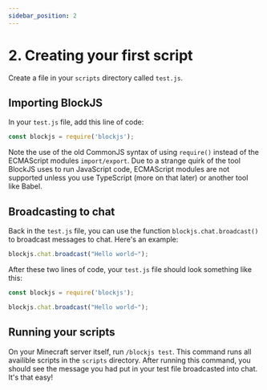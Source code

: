 ```yaml
---
sidebar_position: 2
---
```


# 2. Creating your first script

Create a file in your `scripts` directory called `test.js`.

## Importing BlockJS

In your `test.js` file, add this line of code:

```js title="test.js"
const blockjs = require('blockjs');
```

Note the use of the old CommonJS syntax of using `require()` instead of the ECMAScript modules `import/export`. Due to a strange quirk of the tool BlockJS uses to run JavaScript code, ECMAScript modules are not supported unless you use TypeScript (more on that later) or another tool like Babel.

## Broadcasting to chat

Back in the `test.js` file, you can use the function `blockjs.chat.broadcast()` to broadcast messages to chat. Here's an example:

```js title="test.js"
blockjs.chat.broadcast("Hello world~");
```

After these two lines of code, your `test.js` file should look something like this:

```js title="test.js"
const blockjs = require('blockjs');

blockjs.chat.broadcast("Hello world~");
```

## Running your scripts

On your Minecraft server itself, run `/blockjs test`. This command runs all availible scripts in the `scripts` directory. After running this command, you should see the message you had put in your test file broadcasted into chat. It's that easy!
